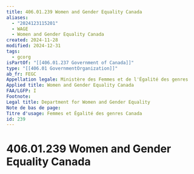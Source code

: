 ```yaml
---
title: 406.01.239 Women and Gender Equality Canada
aliases:
  - "2024123115201"
  - WAGE
  - Women and Gender Equality Canada
created: 2024-11-28
modified: 2024-12-31
tags:
  - gcorg
isPartOf: "[[406.01.237 Government of Canada]]"
type: "[[406.01 GovernmentOrganization]]"
ab_fr: FEGC
Appellation legale: Ministère des Femmes et de l'Égalité des genres
Applied title: Women and Gender Equality Canada
FAA/LGFP: I
Footnote: 
Legal title: Department for Women and Gender Equality
Note de bas de page: 
Titre d'usage: Femmes et Égalité des genres Canada
id: 239
---
```

# 406.01.239 Women and Gender Equality Canada
